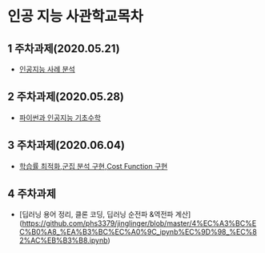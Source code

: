 # 인공 지능 사관학교목차

## 1 주차과제(2020.05.21)
* [인공지능 사례 분석](https://github.com/phs3379/jinglinger/blob/master/test.ipynb)
## 2 주차과제(2020.05.28)
* [파이썬과 인공지능 기초수학](https://nbviewer.jupyter.org/github/phs3379/jinglinger/blob/master/2%E1%84%8C%E1%85%AE%E1%84%8E%E1%85%A1%E1%84%80%E1%85%AA%E1%84%8C%E1%85%A6_ipynb%EC%9D%98_%EC%82%AC%EB%B3%B8%EC%9D%98_%EC%82%AC%EB%B3%B8.ipynb)
## 3 주차과제(2020.06.04) 
* [학습률 최적화,군집 분석 구현,Cost Function 구현](https://github.com/phs3379/jinglinger/blob/master/3%EC%A3%BC%EC%B0%A8_%EA%B3%BC%EC%A0%9C%EC%9D%98_%EC%82%AC%EB%B3%B8.ipynb)
## 4 주차과제
* [딥러닝 용어 정리, 클론 코딩, 딥러닝 순전파 &역전파 계산]
(https://github.com/phs3379/jinglinger/blob/master/4%EC%A3%BC%EC%B0%A8_%EA%B3%BC%EC%A0%9C_ipynb%EC%9D%98_%EC%82%AC%EB%B3%B8.ipynb)
